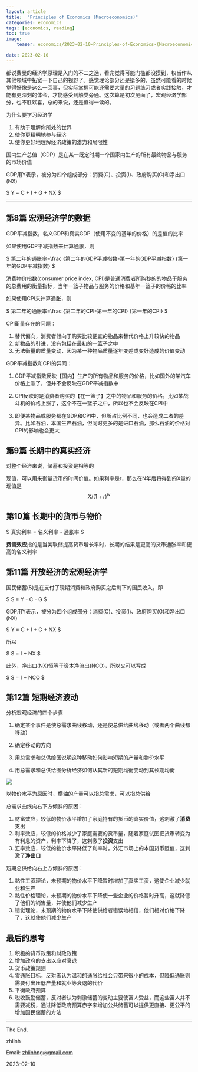 ```yaml
---
layout: article
title:  "Principles of Economics (Macroeconomics)"
categories: economics
tags: [economics, reading]
toc: true
image:
    teaser: economics/2023-02-10-Principles-of-Economics-(Macroeconomics)/teaser.jpg

date: 2023-02-10
---
```


都说费曼的经济学原理是入门的不二之选，看完觉得可能门槛都没摸到，权当作从其他领域中拓宽一下自己的视野了。感觉理论部分还是挺多的，虽然可能看的时候觉得好像是这么一回事，但实际掌握可能还需要大量的习题练习或者实践接触，才能有更深刻的体会，才能感受到触类旁通。这次算是初次见面了，宏观经济学部分，也不胜欢喜，总的来说，还是值得一读的。


为什么要学习经济学

1. 有助于理解你所处的世界
2. 使你更精明地参与经济
3. 使你更好地理解经济政策的潜力和局限性

国内生产总值（GDP）是在某一既定时期一个国家内生产的所有最终物品与服务的市场价值

GDP用Y表示，被分为四个组成部分：消费(C)、投资(I)、政府购买(G)和净出口(NX)

$ Y = C + I + G + NX $

---

## 第8篇 宏观经济学的数据

GDP平减指数，名义GDP和真实GDP（使用不变的基年的价格）的差值的比率

如果使用GDP平减指数来计算通胀，则

$ 第二年的通胀率=\frac {第二年的GDP平减指数-第一年的GDP平减指数} {第一年的GDP平减指数}  $



消费物价指数(consumer price index, CPI)是普通消费者所购秒的的物品于服务的总费用的衡量指标，当年一篮子物品与服务的价格和基年一篮子的价格的比率

如果使用CPI来计算通胀，则

$ 第二年的通胀率=\frac {第二年的CPI-第一年的CPI} {第一年的CPI}  $

CPI衡量存在的问题：

1. 替代偏向，消费者倾向于购买比较便宜的物品来替代价格上升较快的物品
2. 新物品的引进，没有包括在最初的一篮子之中
3. 无法衡量的质量变动，因为某一种物品质量逐年变差或变好造成的价值变动



GDP平减指数和CPI的异同：

1. GDP平减指数反映【国内】生产的所有物品和服务的价格，比如国外的某汽车价格上涨了，但并不会反映在GDP平减指数中

2. CPI反映的是消费者购买的【在一篮子】之中的物品和服务的价格，比如某战斗机的价格上涨了，这个不在一篮子之中，所以也不会反映在CPI中

3. 即便某物品或服务都在GDP和CPI中，但所占比例不同，也会造成二者的差异。比如石油，本国生产石油，但同时更多的是进口石油，那么石油的价格对CPI的影响也会更大



## 第9篇 长期中的真实经济

对整个经济来说，储蓄和投资是相等的

现值，可以用来衡量货币的时间价值。如果利率是r，那么在N年后将得到的X量的现值是$$ X/(1+r)^{N}  $$

## 第10篇 长期中的货币与物价

$ 真实利率 = 名义利率 - 通胀率 $

**费雪效应**指的是当美联储提高货币增长率时，长期的结果是更高的货币通胀率和更高的名义利率

## 第11篇 开放经济的宏观经济学

国民储蓄(S)是在支付了现期消费和政府购买之后剩下的国民收入，即

$ S = Y - C - G $

GDP用Y表示，被分为四个组成部分：消费(C)、投资(I)、政府购买(G)和净出口(NX)

$ Y = C + I + G + NX $

所以

$ S = I + NX $

此外，净出口(NX)恒等于资本净流出(NCO)，所以又可以写成

$ S = I + NCO $

## 第12篇 短期经济波动

分析宏观经济的四个步骤

1. 确定某个事件是使总需求曲线移动，还是使总供给曲线移动（或者两个曲线都移动）

2. 确定移动的方向
3. 用总需求和总供给图说明这种移动如何影响短期的产量和物价水平
4. 用总需求和总供给图分析经济如何从其新的短期均衡变动到其长期均衡

![](https://img-stack-1254101468.cos.ap-guangzhou.myqcloud.com/markdown-img-stack/0btwV2_DtJNYU_1673488041970.jpg)

以物价水平为原因时，横轴的产量可以指总需求，可以指总供给

总需求曲线向右下方倾斜的原因：

1. 财富效应，较低的物价水平增加了家庭持有的货币的真实价值，这刺激了**消费**支出
2. 利率效应，较低的价格减少了家庭需要的货币量，随着家庭试图把货币转变为有利息的资产，利率下降了，这刺激了**投资**支出
3. 汇率效应，较低的物价水平降低了利率时，外汇市场上的本国货币贬值，这刺激了**净出口**

短期总供给向右上方倾斜的原因：

1. 黏性工资理论，未预期的物价水平下降暂时增加了真实工资，这使企业减少就业和生产
2. 黏性价格理论，未预期的物价水平下降使一些企业的价格暂时升高，这就降低了他们的销售量，并使他们减少生产
3. 错觉理论，未预期的物价水平下降使供给者错误地相信，他们相对价格下降了，这就使他们减少生产

## 最后的思考

1. 积极的货币政策和财政政策
2. 增加政府的支出以应对衰退
3. 货币政策规则
4. 零通胀目标，反对者认为温和的通胀给社会只带来很小的成本，但降低通胀则需要付出压低产量和就业等衰退的代价
5. 平衡政府预算
6. 税收鼓励储蓄，反对者认为刺激储蓄的变动主要使富人受益，而这些富人并不需要减税，通过降低政府预算赤字来增加公共储蓄可以提供更直接、更公平的增加国民储蓄的方法


---
The End.

zhlinh

Email: zhlinhng@gmail.com

2023-02-10